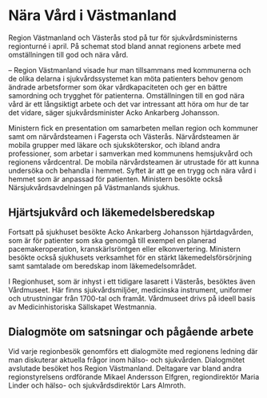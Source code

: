 # Nära Vård i Västmanland

Region Västmanland och Västerås stod på tur för sjukvårdsministerns regionturné i april. På schemat stod bland annat regionens arbete med omställningen till god och nära vård.

– Region Västmanland visade hur man tillsammans med kommunerna och de olika delarna i sjukvårdssystemet kan möta patienters behov genom ändrade arbetsformer som ökar vårdkapaciteten och ger en bättre samordning och trygghet för patienterna. Omställningen till en god nära vård är ett långsiktigt arbete och det var intressant att höra om hur de tar det vidare, säger sjukvårdsminister Acko Ankarberg Johansson.

Ministern fick en presentation om samarbeten mellan region och kommuner samt om närvårdsteamen i Fagersta och Västerås. Närvårdsteamen är mobila grupper med läkare och sjuksköterskor, och ibland andra professioner, som arbetar i samverkan med kommunens hemsjukvård och regionens vårdcentral. De mobila närvårdsteamen är utrustade för att kunna undersöka och behandla i hemmet. Syftet är att ge en trygg och nära vård i hemmet som är anpassad för patienten. Ministern besökte också Närsjukvårdsavdelningen på Västmanlands sjukhus.

## Hjärtsjukvård och läkemedelsberedskap

Fortsatt på sjukhuset besökte Acko Ankarberg Johansson hjärtdagvården, som är för patienter som ska genomgå till exempel en planerad pacemakeroperation, kranskärlsröntgen eller elkonvertering. Ministern besökte också sjukhusets verksamhet för en stärkt läkemedelsförsörjning samt samtalade om beredskap inom läkemedelsområdet.

I Regionhuset, som är inhyst i ett tidigare lasarett i Västerås, besöktes även Vårdmuseet. Här finns sjukvårdsmiljöer, medicinska instrument, uniformer och utrustningar från 1700-tal och framåt. Vårdmuseet drivs på ideell basis av Medicinhistoriska Sällskapet Westmannia.

## Dialogmöte om satsningar och pågående arbete

Vid varje regionbesök genomförs ett dialogmöte med regionens ledning där man diskuterar aktuella frågor inom hälso- och sjukvården. Dialogmötet avslutade besöket hos Region Västmanland. Deltagare var bland andra regionstyrelsens ordförande Mikael Andersson Elfgren, regiondirektör Maria Linder och hälso- och sjukvårdsdirektör Lars Almroth.
